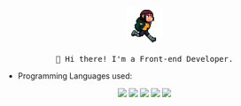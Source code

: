 <p align="center">
  <img src="https://github.com/cracrle/cracrle/blob/master/images/run.gif" width="65px">
  <br><br>
  <samp>
    👋 Hi there! I'm a Front-end Developer.
  </samp>
</p>

- Programming Languages used:

<div align="center">
  <img src='https://github.com/sickog0d/sickog0d/blob/master/images/csharp.svg' width='30' />
  <img src='https://github.com/sickog0d/sickog0d/blob/master/images/c-original.svg' width='30' />
  <img src='https://github.com/sickog0d/sickog0d/blob/master/images/js.svg' width='30' />
  <img src='https://github.com/sickog0d/sickog0d/blob/master/images/html.svg' width='30' />
  <img src='https://github.com/sickog0d/sickog0d/blob/master/images/css.svg' width='30' />
</div>

